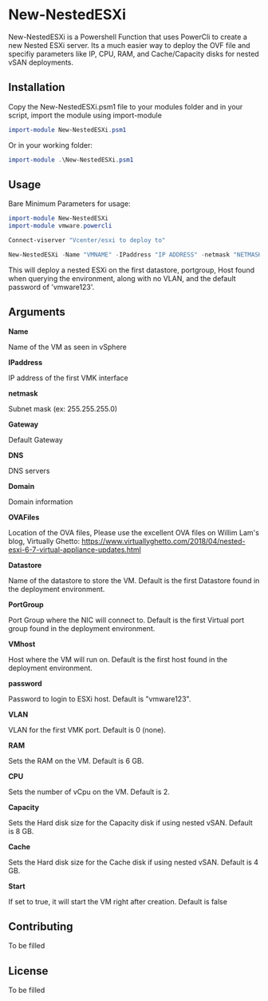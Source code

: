 # New-NestedESXi

New-NestedESXi is a Powershell Function that uses PowerCli to create a new Nested ESXi server. Its a much easier way to deploy the OVF file and specifiy parameters like IP, CPU, RAM, and Cache/Capacity disks for nested vSAN deployments.

## Installation

Copy the New-NestedESXi.psm1 file to your modules folder and in your script, import the module using import-module

```PowerShell
import-module New-NestedESXi.psm1
```

Or in your working folder:

```PowerShell
import-module .\New-NestedESXi.psm1
```

## Usage
Bare Minimum Parameters for usage:

```PowerShell
import-module New-NestedESXi
import-module vmware.powercli

Connect-viserver "Vcenter/esxi to deploy to"

New-NestedESXi -Name "VMNAME" -IPaddress "IP ADDRESS" -netmask "NETMASK" -Gateway "Default Gateway" -DNS "DNS Server IP" -Domain "Domain Name" -OVAFiles "Localtion of OVA files"

```
This will deploy a nested ESXi on the first datastore, portgroup, Host found when querying the environment, along with no VLAN, and the default password of 'vmware123'.

## Arguments

**Name**

Name of the VM as seen in vSphere

**IPaddress**

IP address of the first VMK interface

**netmask**

Subnet mask (ex: 255.255.255.0)

**Gateway**

Default Gateway

**DNS**

DNS servers

**Domain**

Domain information

**OVAFiles**

Location of the OVA files, Please use the excellent OVA files on Willim Lam's blog, Virtually Ghetto: https://www.virtuallyghetto.com/2018/04/nested-esxi-6-7-virtual-appliance-updates.html


**Datastore**

Name of the datastore to store the VM. Default is the first Datastore found in the deployment environment.

**PortGroup**

Port Group where the NIC will connect to. Default is the first Virtual port group found in the deployment environment.

**VMhost**

Host where the VM will run on. Default is the first host found in the deployment environment.

**password**

Password to login to ESXi host. Default is "vmware123".

**VLAN**

VLAN for the first VMK port. Default is 0 (none).

**RAM**

Sets the RAM on the VM. Default is 6 GB.

**CPU**

Sets the number of vCpu on the VM. Default is 2.

**Capacity**

Sets the Hard disk size for the Capacity disk if using nested vSAN. Default is 8 GB.

**Cache**

Sets the Hard disk size for the Cache disk if using nested vSAN. Default is 4 GB.

**Start**

If set to true, it will start the VM right after creation. Default is false


## Contributing

To be filled

## License
To be filled
